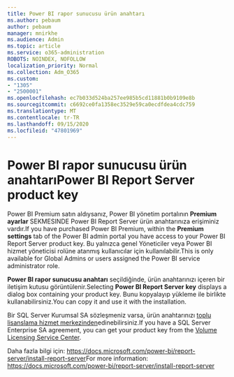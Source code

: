 ```yaml
---
title: Power BI rapor sunucusu ürün anahtarı
ms.author: pebaum
author: pebaum
manager: mnirkhe
ms.audience: Admin
ms.topic: article
ms.service: o365-administration
ROBOTS: NOINDEX, NOFOLLOW
localization_priority: Normal
ms.collection: Adm_O365
ms.custom:
- "1305"
- "2500001"
ms.openlocfilehash: ec7b033d524ba257ee985b5cd11881b0b9109e8b
ms.sourcegitcommit: c6692ce0fa1358ec3529e59ca0ecdfdea4cdc759
ms.translationtype: MT
ms.contentlocale: tr-TR
ms.lasthandoff: 09/15/2020
ms.locfileid: "47801969"
---
```

# <a name="power-bi-report-server-product-key"></a><span data-ttu-id="8486b-102">Power BI rapor sunucusu ürün anahtarı</span><span class="sxs-lookup"><span data-stu-id="8486b-102">Power BI Report Server product key</span></span>

<span data-ttu-id="8486b-103">Power BI Premium satın aldıysanız, Power BI yönetim portalının **Premium ayarlar** SEKMESINDE Power BI Report Server ürün anahtarınıza erişiminiz vardır.</span><span class="sxs-lookup"><span data-stu-id="8486b-103">If you have purchased Power BI Premium, within the **Premium settings** tab of the Power BI admin portal you have access to your Power BI Report Server product key.</span></span> <span data-ttu-id="8486b-104">Bu yalnızca genel Yöneticiler veya Power BI hizmet yöneticisi rolüne atanmış kullanıcılar için kullanılabilir.</span><span class="sxs-lookup"><span data-stu-id="8486b-104">This is only available for Global Admins or users assigned the Power BI service administrator role.</span></span>

<span data-ttu-id="8486b-105">**Power BI rapor sunucusu anahtarı** seçildiğinde, ürün anahtarınızı içeren bir iletişim kutusu görüntülenir.</span><span class="sxs-lookup"><span data-stu-id="8486b-105">Selecting **Power BI Report Server key** displays a dialog box containing your product key.</span></span> <span data-ttu-id="8486b-106">Bunu kopyalayıp yükleme ile birlikte kullanabilirsiniz.</span><span class="sxs-lookup"><span data-stu-id="8486b-106">You can copy it and use it with the installation.</span></span>

<span data-ttu-id="8486b-107">Bir SQL Server Kurumsal SA sözleşmeniz varsa, ürün anahtarınızı [toplu lisanslama hizmet merkezinden](https://www.microsoft.com/Licensing/servicecenter/)edinebilirsiniz.</span><span class="sxs-lookup"><span data-stu-id="8486b-107">If you have a SQL Server Enterprise SA agreement, you can get your product key from the [Volume Licensing Service Center](https://www.microsoft.com/Licensing/servicecenter/).</span></span>

<span data-ttu-id="8486b-108">Daha fazla bilgi için: https://docs.microsoft.com/power-bi/report-server/install-report-server</span><span class="sxs-lookup"><span data-stu-id="8486b-108">For more information: https://docs.microsoft.com/power-bi/report-server/install-report-server</span></span>
